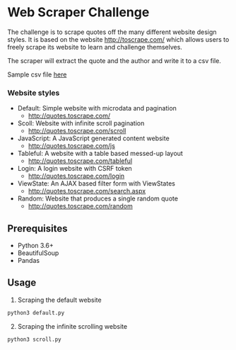 # Web Scraper Challenge

The challenge is to scrape quotes off the many different website design styles. It is based on the website http://toscrape.com/ which allows users to freely scrape its website to learn and challenge themselves.

The scraper will extract the quote and the author and write it to a csv file.

Sample csv file [here](quotes.csv)

### Website styles

- Default: Simple website with microdata and pagination
  - http://quotes.toscrape.com/
- Scoll: Website with infinite scroll pagination 
  - http://quotes.toscrape.com/scroll
- JavaScript: A JavaScript generated content website
  - http://quotes.toscrape.com/js
- Tableful: A website with a table based messed-up layout 
  - http://quotes.toscrape.com/tableful
- Login: A login website with CSRF token
  - http://quotes.toscrape.com/login
- ViewState: An AJAX based filter form with ViewStates 
  - http://quotes.toscrape.com/search.aspx
- Random: Website that produces a single random quote
  - http://quotes.toscrape.com/random

## Prerequisites

- Python 3.6+
- BeautifulSoup
- Pandas

## Usage

1. Scraping the default website

```bash
python3 default.py
```

2. Scraping the infinite scrolling website

```bash
python3 scroll.py
```


